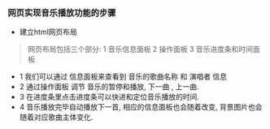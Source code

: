 ### 网页实现音乐播放功能的步骤

* 建立html网页布局
> 网页布局包括三个部分: 1 音乐信息面板 2 操作面板  3 音乐进度条和时间面板

* 1 我们可以通过 信息面板来查看到 音乐的歌曲名称 和 演唱者 信息
* 2 通过操作面板 调节 音乐的暂停和播放, 下一曲 , 上一曲. 
* 3 在进度条里点击进度条可以快进和定位音乐播放的时间.
* 4 音乐播放完毕自动播放下一首, 相应的信息面板也会随着改变, 背景图片也会随着对应歌曲主体变化.




